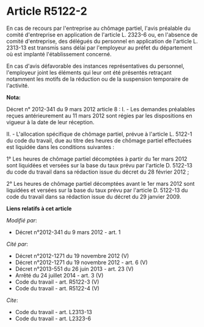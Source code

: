 # Article R5122-2

En cas de recours par l'entreprise au chômage partiel, l'avis préalable du comité d'entreprise en application de l'article L.
2323-6 ou, en l'absence de comité d'entreprise, des délégués du personnel en application de l'article L. 2313-13 est transmis
sans délai par l'employeur au préfet du département où est implanté l'établissement concerné. 

En cas d'avis défavorable des instances représentatives du personnel, l'employeur joint les éléments qui leur ont été
présentés retraçant notamment les motifs de la réduction ou de la suspension temporaire de l'activité.

**Nota:**

Décret n° 2012-341 du 9 mars 2012 article 8 : I. - Les demandes préalables reçues antérieurement au 11 mars 2012 sont régies
par les dispositions en vigueur à la date de leur réception.

II. - L'allocation spécifique de chômage partiel, prévue à l'article L. 5122-1 du code du travail, due au titre des heures de
chômage partiel effectuées est liquidée dans les conditions suivantes :

1° Les heures de chômage partiel décomptées à partir du 1er mars 2012 sont liquidées et versées sur la base du taux prévu par
l'article D. 5122-13 du code du travail dans sa rédaction issue du décret du 28 février 2012 ;

2° Les heures de chômage partiel décomptées avant le 1er mars 2012 sont liquidées et versées sur la base du taux prévu par
l'article D. 5122-13 du code du travail dans sa rédaction issue du décret du 29 janvier 2009.

**Liens relatifs à cet article**

_Modifié par_:

  - Décret n°2012-341 du 9 mars 2012 - art. 1

_Cité par_:

  - Décret n°2012-1271 du 19 novembre 2012 (V)
  - Décret n°2012-1271 du 19 novembre 2012 - art. 6 (V)
  - Décret n°2013-551 du 26 juin 2013 - art. 23 (V)
  - Arrêté du 24 juillet 2014 - art. 3 (V)
  - Code du travail - art. R5122-3 (V)
  - Code du travail - art. R5122-4 (V)

_Cite_:

  - Code du travail - art. L2313-13
  - Code du travail - art. L2323-6
